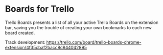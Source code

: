 # Boards for Trello

Trello Boards presents a list of all your active Trello Boards on the extension bar, saving you the trouble of creating
your own bookmarks to each new board created.

Track development: https://trello.com/board/trello-boards-chrome-extension/4f35cbaf2bacc8c844042895
